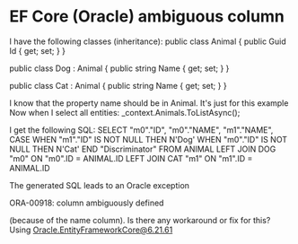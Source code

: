 
# EF Core (Oracle) ambiguous column

I have the following classes (inheritance):
public class Animal
{
   public Guid Id { get; set; }
}

public class Dog : Animal
{
    public string Name { get; set; }
}

public class Cat : Animal
{
   public string Name { get; set; }
}

I know that the property name should be in Animal. It's just for this example
Now when I select all entities:
_context.Animals.ToListAsync();

I get the following SQL:
SELECT
    "m0"."ID",
    "m0"."NAME",
    "m1"."NAME",
    CASE
        WHEN "m1"."ID" IS NOT NULL THEN N'Dog'
        WHEN "m0"."ID" IS NOT NULL THEN N'Cat' 
    END "Discriminator"
FROM ANIMAL
LEFT JOIN DOG "m0" ON "m0".ID = ANIMAL.ID
LEFT JOIN CAT "m1" ON "m1".ID = ANIMAL.ID

The generated SQL leads to an Oracle exception

ORA-00918: column ambiguously defined

(because of the name column).
Is there any workaround or fix for this?
Using Oracle.EntityFrameworkCore@6.21.61

        